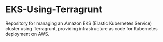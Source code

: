 # EKS-Using-Terragrunt
Repository for managing an Amazon EKS (Elastic Kubernetes Service) cluster using Terragrunt, providing infrastructure as code for Kubernetes deployment on AWS.
